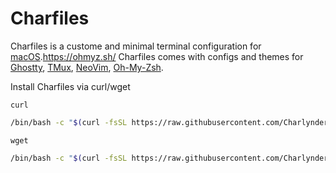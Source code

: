 # Charfiles

Charfiles is a custome and minimal terminal configuration for [macOS](https://www.apple.com/macos/macos-sequoia/).https://ohmyz.sh/ Charfiles comes with configs and themes for [Ghostty](https://ghostty.org/), [TMux](https://github.com/tmux/tmux/wiki), [NeoVim](https://neovim.io/), [Oh-My-Zsh](https://ohmyz.sh/).


Install Charfiles via curl/wget

`curl`
```Bash
/bin/bash -c "$(curl -fsSL https://raw.githubusercontent.com/Charlynder/Charfiles/main/install.sh)"

```
`wget`
```Bash
/bin/bash -c "$(curl -fsSL https://raw.githubusercontent.com/Charlynder/Charfiles/main/install.sh)"

```
